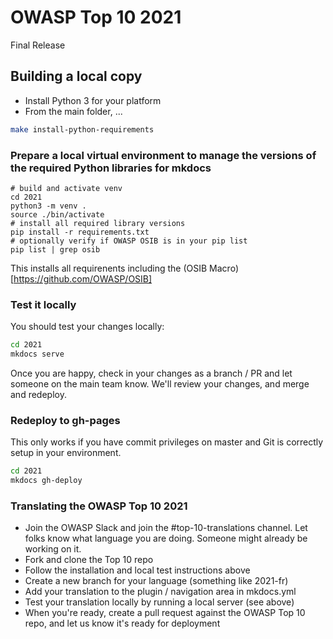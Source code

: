 # OWASP Top 10 2021

Final Release

## Building a local copy

- Install Python 3 for your platform
- From the main folder, ...

```bash
make install-python-requirements
```
### Prepare a local virtual environment to manage the versions of the required Python libraries for mkdocs

```bash$
# build and activate venv
cd 2021
python3 -m venv .
source ./bin/activate
# install all required library versions
pip install -r requirements.txt
# optionally verify if OWASP OSIB is in your pip list
pip list | grep osib
```
This installs all requirenents including the (OSIB Macro)[https://github.com/OWASP/OSIB]

### Test it locally

You should test your changes locally:

```bash
cd 2021
mkdocs serve
```

Once you are happy, check in your changes as a branch / PR and let someone on the main team know. We'll review your changes, and merge and redeploy.

### Redeploy to gh-pages

This only works if you have commit privileges on master and Git is correctly setup in your environment.

```bash
cd 2021
mkdocs gh-deploy
```

### Translating the OWASP Top 10 2021

- Join the OWASP Slack and join the #top-10-translations channel. Let folks know what language you are doing. Someone might already be working on it.
- Fork and clone the Top 10 repo
- Follow the installation and local test instructions above
- Create a new branch for your language (something like 2021-fr)
- Add your translation to the plugin / navigation area in mkdocs.yml
- Test your translation locally by running a local server (see above)
- When you're ready, create a pull request against the OWASP Top 10 repo, and let us know it's ready for deployment
